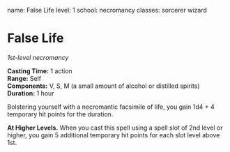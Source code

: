 name: False Life
level: 1
school: necromancy
classes: sorcerer
         wizard

# False Life 
_1st-level necromancy_ 

**Casting Time:** 1 action    
**Range:** Self    
**Components:** V, S, M (a small amount of alcohol or distilled spirits)    
**Duration:** 1 hour 

Bolstering yourself with a necromantic facsimile of life, you gain 1d4 + 4 temporary hit points for the duration. 

**At Higher Levels.** When you cast this spell using a spell slot of 2nd level or higher, you gain 5 additional temporary hit points for each slot level above 1st. 